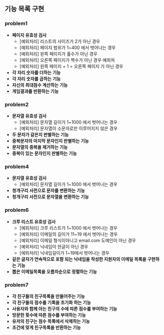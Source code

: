 ## 기능 목록 구현

### problem1

- **페이지 유효성 검사**
    - [예외처리] 리스트의 사이즈가 2가 아닌 경우
    - [예외처리] 페이지 범위가 1~400 에서 벗어나는 경우
    - [예외처리] 왼쪽 페이지가 홀수가 아닌 경우
    - [예외처리] 오른쪽 페이지가 짝수가 아닌 경우 예외처
    - [예외처리] 왼쪽 페이지 + 1 = 오른쪽 페이지 가 아닌 경우
- **각 자리 숫자를 더하는 기능**
- **각 자리 숫자를 곱하는 기능**
- **자신의 최대점수 계산하는 기능**
- **게임결과를 반환하는 기능**

### problem2

- **문자열 유효성 검사**
  - [예외처리] 문자열 길이가 1~1000 에서 벗어나는 경우
  - [예외처리] 문자열이 소문자로만 이루어지지 않은 경우
- **두 문자가 같은지 판별하는 기능**
- **중복문자의 마지막 문자인지 판별하는 기능**
- **문자열의 중복을 제거하는 기능**
- **중복이 있는 문자인지 판별하는 기능**

### problem4

- **문자열 유효성 검사**
  - [예외처리] 문자열 길이가 1~1000 에서 벗어나는 경우
- **청개구리 사전으로 문자를 변환하는 기능**
- **청개구리 사전으로 문자열을 변환하는 기능**

### problem6

- **크루 리스트 유효성 검사**
  - [예외처리] 크루 리스트가 1~1000 에서 벗어나는 경우
  - [예외처리] 이메일의 길이가 11~19 에서 벗어나는 경우
  - [예외처리] 이메일 형식이아니고 email.com 도메인이 아닌 경우
  - [예외처리] 닉네임이 한글이 아닌 경우
  - [예외처리] 닉네임길이가 1~19에서 벗어나는 경우
- **같은 글자가 연속적으로 포함 되는 닉네임을 작성한 지원자의 이메일 목록을 구현하는 기능**
- **뽑은 이메일목록을 오름차순으로 정렬하는 기능**

### problem7

- **각 친구들의 친구목록을 만들어주는 기능**
- **각 친구들의 점수를 기록을 초기화 하는 기능**
- **사용자와 함께 아는 친구의 수에 따른 점수를 부여하는 기능**
- **방문한 횟수에 따른 점수를 부여하는 기능**
- **유저의 친구는 점수 목록에서 삭제하는 기능**
- **조건에 맞게 친구목록을 반환하는 기능**
